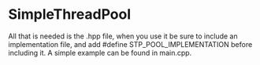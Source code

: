 ﻿# SimpleThreadPool

All that is needed is the .hpp file, when you use it be sure to include an implementation file, and add #define STP_POOL_IMPLEMENTATION before including it. A simple example can be found in main.cpp.
